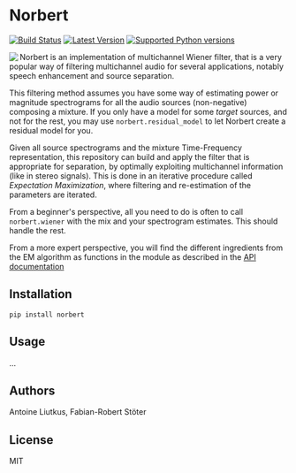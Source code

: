 # Norbert

[![Build Status](https://travis-ci.org/sigsep/norbert.svg?branch=master)](https://travis-ci.org/sigsep/norbert)
[![Latest Version](https://img.shields.io/pypi/v/norbert.svg)](https://pypi.python.org/pypi/norbert)
[![Supported Python versions](https://img.shields.io/pypi/pyversions/norbert.svg)](https://pypi.python.org/pypi/norbert)

<img align="left" src="https://user-images.githubusercontent.com/72940/45908695-15ce8900-bdfe-11e8-8420-78ad9bb32f84.jpg">

Norbert is an implementation of multichannel Wiener filter, that is a very popular way of filtering multichannel audio for several applications, notably speech enhancement and source separation.

This filtering method assumes you have some way of estimating power or magnitude spectrograms for all the audio sources (non-negative) composing a mixture. If you only have a model for some _target_ sources, and not for the rest, you may use `norbert.residual_model` to let Norbert create a residual model for you.

Given all source spectrograms and the mixture Time-Frequency representation, this repository can build and apply the filter that is appropriate for separation, by optimally exploiting multichannel information (like in stereo signals). This is done in an iterative procedure called _Expectation Maximization_, where filtering and re-estimation of the parameters are iterated.

From a beginner's perspective, all you need to do is often to call `norbert.wiener` with the mix and your spectrogram estimates. This should handle the rest.

From a more expert perspective, you will find the different ingredients from the EM algorithm as functions in the module as described in the [API documentation](https://sigsep.github.io/norbert/)

## Installation

`pip install norbert`

## Usage

...

## Authors

Antoine Liutkus, Fabian-Robert Stöter

## License

MIT
